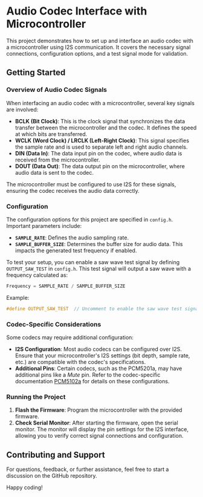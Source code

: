 # Audio Codec Interface with Microcontroller

This project demonstrates how to set up and interface an audio codec with a microcontroller using I2S communication. It covers the necessary signal connections, configuration options, and a test signal mode for validation.

## Getting Started

### Overview of Audio Codec Signals

When interfacing an audio codec with a microcontroller, several key signals are involved:

- **BCLK (Bit Clock)**: This is the clock signal that synchronizes the data transfer between the microcontroller and the codec. It defines the speed at which bits are transferred.
- **WCLK (Word Clock) / LRCLK (Left-Right Clock)**: This signal specifies the sample rate and is used to separate left and right audio channels.
- **DIN (Data In)**: The data input pin on the codec, where audio data is received from the microcontroller.
- **DOUT (Data Out)**: The data output pin on the microcontroller, where audio data is sent to the codec.

The microcontroller must be configured to use I2S for these signals, ensuring the codec receives the audio data correctly.

### Configuration

The configuration options for this project are specified in `config.h`. Important parameters include:

- **`SAMPLE_RATE`**: Defines the audio sampling rate.
- **`SAMPLE_BUFFER_SIZE`**: Determines the buffer size for audio data. This impacts the generated test frequency if enabled.

To test your setup, you can enable a saw wave test signal by defining `OUTPUT_SAW_TEST` in `config.h`. This test signal will output a saw wave with a frequency calculated as:

```c
Frequency = SAMPLE_RATE / SAMPLE_BUFFER_SIZE
```

Example:
```c
#define OUTPUT_SAW_TEST  // Uncomment to enable the saw wave test signal
```

### Codec-Specific Considerations

Some codecs may require additional configuration:

- **I2S Configuration**: Most audio codecs can be configured over I2S. Ensure that your microcontroller's I2S settings (bit depth, sample rate, etc.) are compatible with the codec's specifications.
- **Additional Pins**: Certain codecs, such as the PCM5201a, may have additional pins like a *Mute* pin. Refer to the codec-specific documentation [PCM5102a](ml_pcm5102a) for details on these configurations.

### Running the Project

1. **Flash the Firmware**: Program the microcontroller with the provided firmware.
2. **Check Serial Monitor**: After starting the firmware, open the serial monitor. The monitor will display the pin settings for the I2S interface, allowing you to verify correct signal connections and configuration.

## Contributing and Support

For questions, feedback, or further assistance, feel free to start a discussion on the GitHub repository.

Happy coding!
